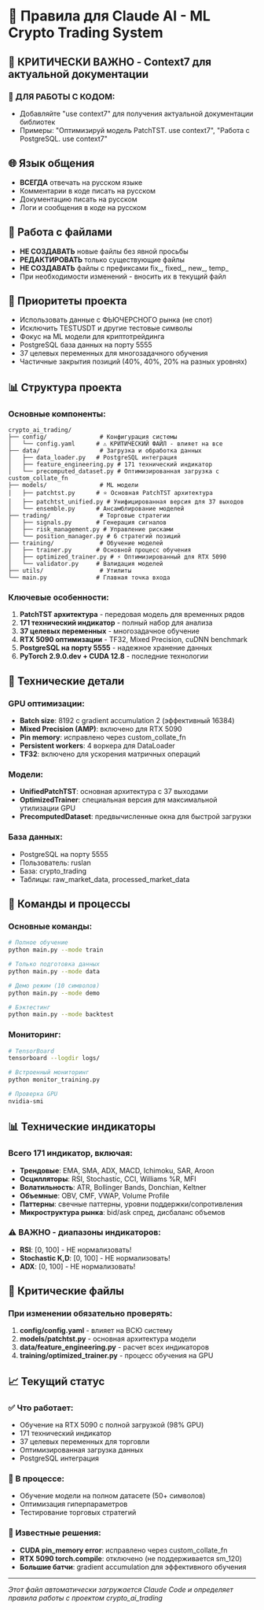 # 🧠 Правила для Claude AI - ML Crypto Trading System

## 🔴 КРИТИЧЕСКИ ВАЖНО - Context7 для актуальной документации

### 🎯 ДЛЯ РАБОТЫ С КОДОМ:
- Добавляйте "use context7" для получения актуальной документации библиотек
- Примеры: "Оптимизируй модель PatchTST. use context7", "Работа с PostgreSQL. use context7"

## 🌐 Язык общения
- **ВСЕГДА** отвечать на русском языке
- Комментарии в коде писать на русском
- Документацию писать на русском
- Логи и сообщения в коде на русском

## 📁 Работа с файлами
- **НЕ СОЗДАВАТЬ** новые файлы без явной просьбы
- **РЕДАКТИРОВАТЬ** только существующие файлы
- **НЕ СОЗДАВАТЬ** файлы с префиксами fix_, fixed_, new_, temp_
- При необходимости изменений - вносить их в текущий файл

## 🎯 Приоритеты проекта
- Использовать данные с ФЬЮЧЕРСНОГО рынка (не спот)
- Исключить TESTUSDT и другие тестовые символы
- Фокус на ML модели для криптотрейдинга
- PostgreSQL база данных на порту 5555
- 37 целевых переменных для многозадачного обучения
- Частичные закрытия позиций (40%, 40%, 20% на разных уровнях)

## 📊 Структура проекта

### Основные компоненты:
```
crypto_ai_trading/
├── config/               # Конфигурация системы
│   └── config.yaml      # ⚠️ КРИТИЧЕСКИЙ ФАЙЛ - влияет на все
├── data/                 # Загрузка и обработка данных
│   ├── data_loader.py   # PostgreSQL интеграция
│   ├── feature_engineering.py # 171 технический индикатор
│   └── precomputed_dataset.py # Оптимизированная загрузка с custom_collate_fn
├── models/               # ML модели
│   ├── patchtst.py      # ⭐ Основная PatchTST архитектура
│   ├── patchtst_unified.py # Унифицированная версия для 37 выходов
│   └── ensemble.py      # Ансамблирование моделей
├── trading/              # Торговые стратегии
│   ├── signals.py       # Генерация сигналов
│   ├── risk_management.py # Управление рисками
│   └── position_manager.py # 6 стратегий позиций
├── training/             # Обучение моделей
│   ├── trainer.py       # Основной процесс обучения
│   ├── optimized_trainer.py # ⚡ Оптимизированный для RTX 5090
│   └── validator.py     # Валидация моделей
├── utils/                # Утилиты
└── main.py              # Главная точка входа
```

### Ключевые особенности:
1. **PatchTST архитектура** - передовая модель для временных рядов
2. **171 технический индикатор** - полный набор для анализа
3. **37 целевых переменных** - многозадачное обучение
4. **RTX 5090 оптимизации** - TF32, Mixed Precision, cuDNN benchmark
5. **PostgreSQL на порту 5555** - надежное хранение данных
6. **PyTorch 2.9.0.dev + CUDA 12.8** - последние технологии

## 🚀 Технические детали

### GPU оптимизации:
- **Batch size**: 8192 с gradient accumulation 2 (эффективный 16384)
- **Mixed Precision (AMP)**: включено для RTX 5090
- **Pin memory**: исправлено через custom_collate_fn
- **Persistent workers**: 4 воркера для DataLoader
- **TF32**: включено для ускорения матричных операций

### Модели:
- **UnifiedPatchTST**: основная архитектура с 37 выходами
- **OptimizedTrainer**: специальная версия для максимальной утилизации GPU
- **PrecomputedDataset**: предвычисленные окна для быстрой загрузки

### База данных:
- PostgreSQL на порту 5555
- Пользователь: ruslan
- База: crypto_trading
- Таблицы: raw_market_data, processed_market_data

## 🔧 Команды и процессы

### Основные команды:
```bash
# Полное обучение
python main.py --mode train

# Только подготовка данных
python main.py --mode data

# Демо режим (10 символов)
python main.py --mode demo

# Бэктестинг
python main.py --mode backtest
```

### Мониторинг:
```bash
# TensorBoard
tensorboard --logdir logs/

# Встроенный мониторинг
python monitor_training.py

# Проверка GPU
nvidia-smi
```

## 📊 Технические индикаторы

### Всего 171 индикатор, включая:
- **Трендовые**: EMA, SMA, ADX, MACD, Ichimoku, SAR, Aroon
- **Осцилляторы**: RSI, Stochastic, CCI, Williams %R, MFI
- **Волатильность**: ATR, Bollinger Bands, Donchian, Keltner
- **Объемные**: OBV, CMF, VWAP, Volume Profile
- **Паттерны**: свечные паттерны, уровни поддержки/сопротивления
- **Микроструктура рынка**: bid/ask спред, дисбаланс объемов

### ⚠️ ВАЖНО - диапазоны индикаторов:
- **RSI**: [0, 100] - НЕ нормализовать!
- **Stochastic K,D**: [0, 100] - НЕ нормализовать!  
- **ADX**: [0, 100] - НЕ нормализовать!

## 🚨 Критические файлы

### При изменении обязательно проверять:
1. **config/config.yaml** - влияет на ВСЮ систему
2. **models/patchtst.py** - основная архитектура модели
3. **data/feature_engineering.py** - расчет всех индикаторов
4. **training/optimized_trainer.py** - процесс обучения на GPU

## 📈 Текущий статус

### ✅ Что работает:
- Обучение на RTX 5090 с полной загрузкой (98% GPU)
- 171 технический индикатор
- 37 целевых переменных для торговли
- Оптимизированная загрузка данных
- PostgreSQL интеграция

### 🔄 В процессе:
- Обучение модели на полном датасете (50+ символов)
- Оптимизация гиперпараметров
- Тестирование торговых стратегий

### 📝 Известные решения:
- **CUDA pin_memory error**: исправлено через custom_collate_fn
- **RTX 5090 torch.compile**: отключено (не поддерживается sm_120)
- **Большие батчи**: gradient accumulation для эффективного обучения

---

*Этот файл автоматически загружается Claude Code и определяет правила работы с проектом crypto_ai_trading*